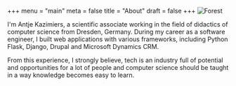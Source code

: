 +++
menu = "main"
meta = false
title = "About"
draft = false
+++
![Forest](https://ntj.github.io/website/static/media/wald.4ba6a7d7.jpeg)

I'm Antje Kazimiers, a scientific associate working in the field of didactics of computer science from Dresden, Germany. During my career as a software engineer, I built web applications with various frameworks, including Python Flask, Django, Drupal and Microsoft Dynamics CRM.

From this experience, I strongly believe, tech is an industry full of potential and opportunities for a lot of people and computer science should be taught in a way knowledge becomes easy to learn.